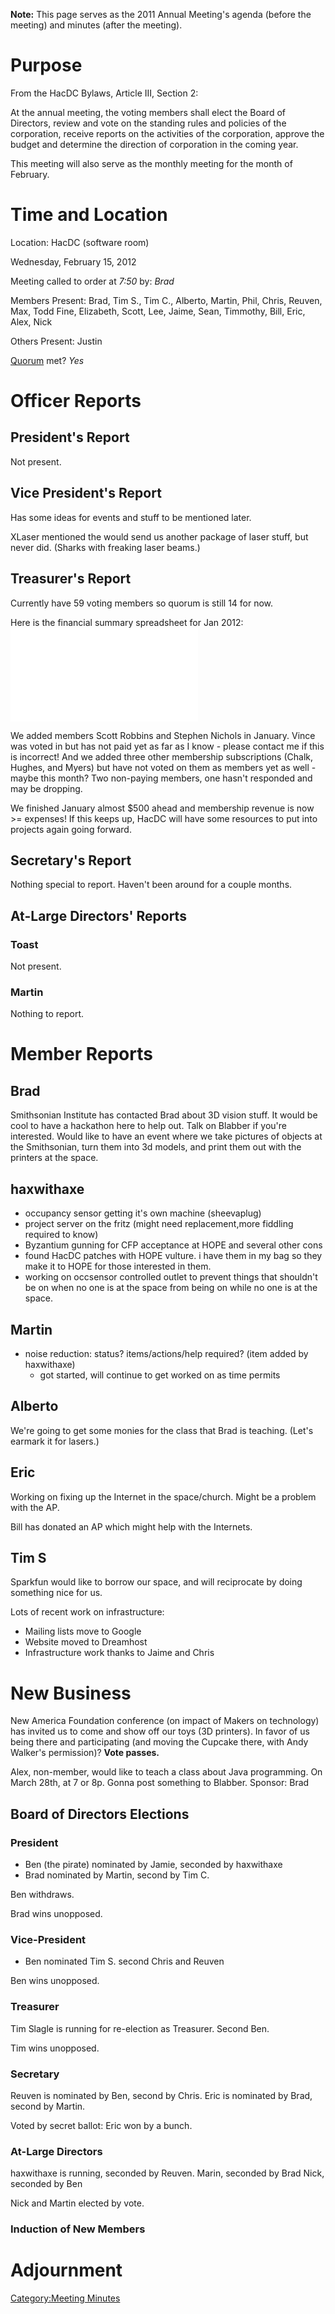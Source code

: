 **Note:** This page serves as the 2011 Annual Meeting's agenda (before
the meeting) and minutes (after the meeting).

# Purpose

From the HacDC Bylaws, Article III, Section 2:


At the annual meeting, the voting members shall elect the Board of
Directors, review and vote on the standing rules and policies of the
corporation, receive reports on the activities of the corporation,
approve the budget and determine the direction of corporation in the
coming year.

This meeting will also serve as the monthly meeting for the month of
February.

# Time and Location

Location: HacDC (software room)

Wednesday, February 15, 2012

Meeting called to order at _7:50_ by: _Brad_

Members Present: Brad, Tim S., Tim C., Alberto, Martin, Phil, Chris,
Reuven, Max, Todd Fine, Elizabeth, Scott, Lee, Jaime, Sean, Timmothy,
Bill, Eric, Alex, Nick

Others Present: Justin

[Quorum](Quorum "wikilink") met? _Yes_

# Officer Reports

## President's Report

Not present.

## Vice President's Report

Has some ideas for events and stuff to be mentioned later.

XLaser mentioned the would send us another package of laser stuff, but
never did. (Sharks with freaking laser beams.)

## Treasurer's Report

Currently have 59 voting members so quorum is still 14 for now.

Here is the financial summary spreadsheet for Jan 2012:
![<file:HacDC_Financials_Jan_2012.pdf>](HacDC_Financials_Jan_2012.pdf "file:HacDC_Financials_Jan_2012.pdf")

We added members Scott Robbins and Stephen Nichols in January. Vince was
voted in but has not paid yet as far as I know - please contact me if
this is incorrect! And we added three other membership subscriptions
(Chalk, Hughes, and Myers) but have not voted on them as members yet as
well - maybe this month? Two non-paying members, one hasn't responded
and may be dropping.

We finished January almost \$500 ahead and membership revenue is now \>=
expenses! If this keeps up, HacDC will have some resources to put into
projects again going forward.

## Secretary's Report

Nothing special to report. Haven't been around for a couple months.

## At-Large Directors' Reports

### Toast

Not present.

### Martin

Nothing to report.

# Member Reports

## Brad

Smithsonian Institute has contacted Brad about 3D vision stuff. It would
be cool to have a hackathon here to help out. Talk on Blabber if you're
interested. Would like to have an event where we take pictures of
objects at the Smithsonian, turn them into 3d models, and print them out
with the printers at the space.

## haxwithaxe

- occupancy sensor getting it's own machine (sheevaplug)
- project server on the fritz (might need replacement,more fiddling
  required to know)
- Byzantium gunning for CFP acceptance at HOPE and several other cons
- found HacDC patches with HOPE vulture. i have them in my bag so they
  make it to HOPE for those interested in them.
- working on occsensor controlled outlet to prevent things that
  shouldn't be on when no one is at the space from being on while no one
  is at the space.

## Martin

- noise reduction: status? items/actions/help required? (item added by
  haxwithaxe)
  - got started, will continue to get worked on as time permits

## Alberto

We're going to get some monies for the class that Brad is teaching.
(Let's earmark it for lasers.)

## Eric

Working on fixing up the Internet in the space/church. Might be a
problem with the AP.

Bill has donated an AP which might help with the Internets.

## Tim S

Sparkfun would like to borrow our space, and will reciprocate by doing
something nice for us.

Lots of recent work on infrastructure:

- Mailing lists move to Google
- Website moved to Dreamhost
- Infrastructure work thanks to Jaime and Chris

# New Business

New America Foundation conference (on impact of Makers on technology)
has invited us to come and show off our toys (3D printers). In favor of
us being there and participating (and moving the Cupcake there, with
Andy Walker's permission)? **Vote passes.**

Alex, non-member, would like to teach a class about Java programming. On
March 28th, at 7 or 8p. Gonna post something to Blabber. Sponsor: Brad

## Board of Directors Elections

### President

- Ben (the pirate) nominated by Jamie, seconded by haxwithaxe
- Brad nominated by Martin, second by Tim C.

Ben withdraws.

Brad wins unopposed.

### Vice-President

- Ben nominated Tim S. second Chris and Reuven

Ben wins unopposed.

### Treasurer

Tim Slagle is running for re-election as Treasurer. Second Ben.

Tim wins unopposed.

### Secretary

Reuven is nominated by Ben, second by Chris. Eric is nominated by Brad,
second by Martin.

Voted by secret ballot: Eric won by a bunch.

### At-Large Directors

haxwithaxe is running, seconded by Reuven. Marin, seconded by Brad Nick,
seconded by Ben

Nick and Martin elected by vote.

### Induction of New Members

# Adjournment

[Category:Meeting Minutes](Category:Meeting_Minutes "wikilink")